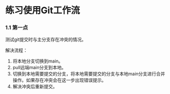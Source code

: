 # 练习使用Git工作流

### 1.1 第一点
测试git提交时与主分支存在冲突的情况。

解决流程：

1. 将本地分支切换到main。
2. pull远端main分支到本地。
3. 切换到本地需要提交的分支，将本地需要提交的分支与本地main分支进行合并操作。如果存在冲突会在这一步出现错误提示。
4. 解决冲突后重新提交。

